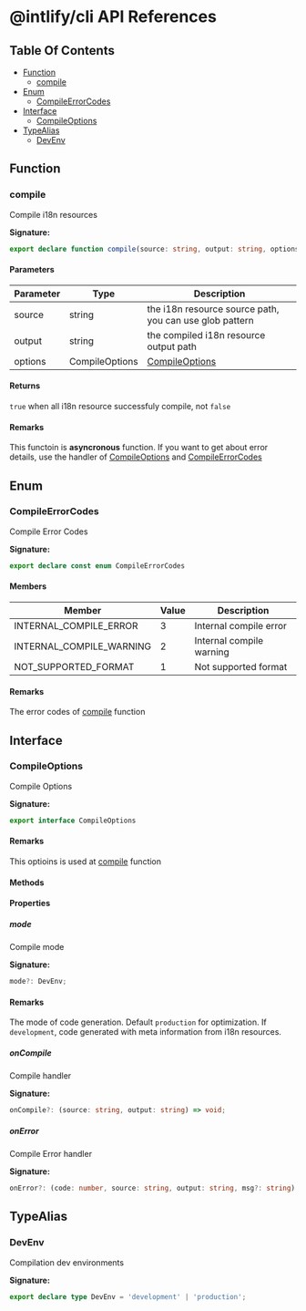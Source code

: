 # @intlify/cli API References

## Table Of Contents

- [Function](#function)
  - [compile](#compile)
- [Enum](#enum)
  - [CompileErrorCodes](#compileerrorcodes)
- [Interface](#interface)
  - [CompileOptions](#compileoptions)
- [TypeAlias](#typealias)
  - [DevEnv](#devenv)

## Function

### compile

Compile i18n resources

**Signature:**
```typescript
export declare function compile(source: string, output: string, options?: CompileOptions): Promise<boolean>;
```

#### Parameters

| Parameter | Type | Description |
| --- | --- | --- |
| source | string | the i18n resource source path, you can use glob pattern |
| output | string | the compiled i18n resource output path |
| options | CompileOptions | [CompileOptions](#compileoptions) |

#### Returns

 `true` when all i18n resource successfuly compile, not `false`

#### Remarks

This functoin is **asyncronous** function. If you want to get about error details, use the handler of [CompileOptions](#compileoptions) and [CompileErrorCodes](#compileerrorcodes)


## Enum

### CompileErrorCodes

Compile Error Codes

**Signature:**
```typescript
export declare const enum CompileErrorCodes 
```

#### Members

| Member | Value| Description |
| --- | --- | --- |
| INTERNAL_COMPILE_ERROR | 3 | Internal compile error |
| INTERNAL_COMPILE_WARNING | 2 | Internal compile warning |
| NOT_SUPPORTED_FORMAT | 1 | Not supported format |

#### Remarks

The error codes of [compile](#compile) function


## Interface

### CompileOptions

Compile Options

**Signature:**
```typescript
export interface CompileOptions 
```

#### Remarks

This optioins is used at [compile](#compile) function


#### Methods


#### Properties

##### mode

Compile mode

**Signature:**
```typescript
mode?: DevEnv;
```

#### Remarks

The mode of code generation. Default `production` for optimization. If `development`, code generated with meta information from i18n resources.

##### onCompile

Compile handler

**Signature:**
```typescript
onCompile?: (source: string, output: string) => void;
```

##### onError

Compile Error handler

**Signature:**
```typescript
onError?: (code: number, source: string, output: string, msg?: string) => void;
```



## TypeAlias

### DevEnv

Compilation dev environments

**Signature:**
```typescript
export declare type DevEnv = 'development' | 'production';
```


